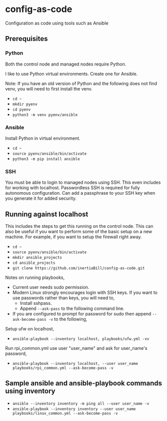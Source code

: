 # config-as-code
Configuration as code using tools such as Ansible

## Prerequisites 

### Python

Both the control node and managed nodes require Python.

I like to use Python virtual environments. Create one for Ansible.

Note: If you have an old version of Python and the following does not find venv, you will need to first install the venv.

- `cd ~`
- `mkdir pyenv`
- `cd pyenv`
- `python3 -m venv pyenv/ansible`

### Ansible

Install Python in virtual environment.

- `cd ~`
- `source pyenv/ansible/bin/activate` 
- `python3 -m pip install ansible`

### SSH

You must be able to login to managed nodes using SSH. This even includes for working with localhost. Passwordless SSH is required for fully autonomous configuration. Can add a passphrase to your SSH key when you generate it for added security.

## Running against localhost

This includes the steps to get this running on the control node. This can also be useful if you want to perform some of the basic setup on a new machine. For example, if you want to setup the firewall right away.

- `cd ~`
- `source pyenv/ansible/bin/activate` 
- `mkdir ansible_projects`
- `cd ansible_projects`
- `git clone https://github.com/inertiaBill/config-as-code.git`


Notes on running playbooks,
- Current user needs sudo permission.
- Modern Linux strongly encourages login with SSH keys. If you want to use passwords rather than keys, you will need to,
    - Install sshpass.
    - Append `--ask-pass` to the following command line. 
- If you are configured to prompt for password for sudo then append `--ask-become-pass -v` to the following,

Setup ufw on localhost,
- `ansible-playbook --inventory localhost, playbooks/ufw.yml -vv`

Run rpi_common.yml use user "user_name" and ask for user_name's password,
- `ansible-playbook --inventory localhost, --user user_name playbooks/rpi_common.yml --ask-become-pass -v`

## Sample ansible and ansible-playbook commands using inventory

- `ansible --inventory inventory -m ping all --user user_name -v`
- `ansible-playbook --inventory inventory --user user_name playbooks/linux_common.yml --ask-become-pass -v`
